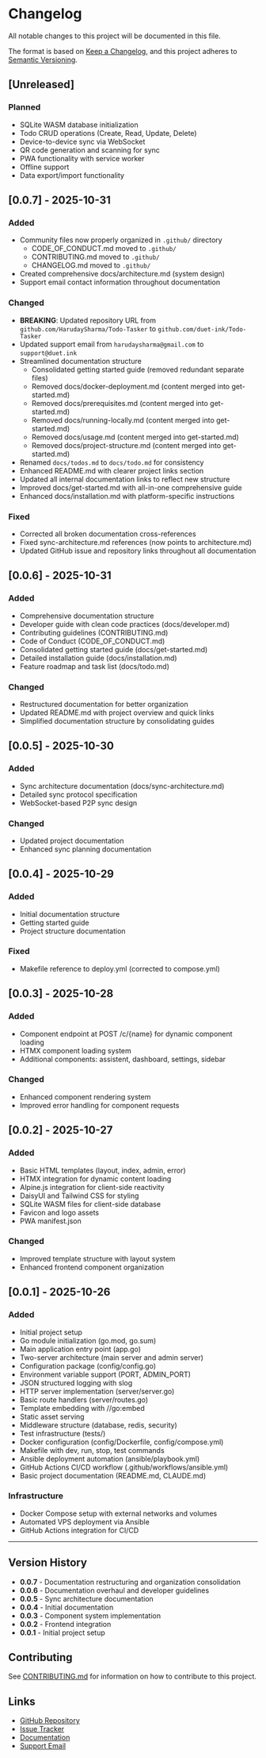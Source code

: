 # Changelog

All notable changes to this project will be documented in this file.

The format is based on [Keep a Changelog](https://keepachangelog.com/en/1.0.0/),
and this project adheres to [Semantic Versioning](https://semver.org/spec/v2.0.0.html).

## [Unreleased]

### Planned
- SQLite WASM database initialization
- Todo CRUD operations (Create, Read, Update, Delete)
- Device-to-device sync via WebSocket
- QR code generation and scanning for sync
- PWA functionality with service worker
- Offline support
- Data export/import functionality

## [0.0.7] - 2025-10-31

### Added
- Community files now properly organized in `.github/` directory
  - CODE_OF_CONDUCT.md moved to `.github/`
  - CONTRIBUTING.md moved to `.github/`
  - CHANGELOG.md moved to `.github/`
- Created comprehensive docs/architecture.md (system design)
- Support email contact information throughout documentation

### Changed
- **BREAKING**: Updated repository URL from `github.com/HarudaySharma/Todo-Tasker` to `github.com/duet-ink/Todo-Tasker`
- Updated support email from `harudaysharma@gmail.com` to `support@duet.ink`
- Streamlined documentation structure
  - Consolidated getting started guide (removed redundant separate files)
  - Removed docs/docker-deployment.md (content merged into get-started.md)
  - Removed docs/prerequisites.md (content merged into get-started.md)
  - Removed docs/running-locally.md (content merged into get-started.md)
  - Removed docs/usage.md (content merged into get-started.md)
  - Removed docs/project-structure.md (content merged into get-started.md)
- Renamed `docs/todos.md` to `docs/todo.md` for consistency
- Enhanced README.md with clearer project links section
- Updated all internal documentation links to reflect new structure
- Improved docs/get-started.md with all-in-one comprehensive guide
- Enhanced docs/installation.md with platform-specific instructions

### Fixed
- Corrected all broken documentation cross-references
- Fixed sync-architecture.md references (now points to architecture.md)
- Updated GitHub issue and repository links throughout all documentation

## [0.0.6] - 2025-10-31

### Added
- Comprehensive documentation structure
- Developer guide with clean code practices (docs/developer.md)
- Contributing guidelines (CONTRIBUTING.md)
- Code of Conduct (CODE_OF_CONDUCT.md)
- Consolidated getting started guide (docs/get-started.md)
- Detailed installation guide (docs/installation.md)
- Feature roadmap and task list (docs/todo.md)

### Changed
- Restructured documentation for better organization
- Updated README.md with project overview and quick links
- Simplified documentation structure by consolidating guides

## [0.0.5] - 2025-10-30

### Added
- Sync architecture documentation (docs/sync-architecture.md)
- Detailed sync protocol specification
- WebSocket-based P2P sync design

### Changed
- Updated project documentation
- Enhanced sync planning documentation

## [0.0.4] - 2025-10-29

### Added
- Initial documentation structure
- Getting started guide
- Project structure documentation

### Fixed
- Makefile reference to deploy.yml (corrected to compose.yml)

## [0.0.3] - 2025-10-28

### Added
- Component endpoint at POST /c/{name} for dynamic component loading
- HTMX component loading system
- Additional components: assistent, dashboard, settings, sidebar

### Changed
- Enhanced component rendering system
- Improved error handling for component requests

## [0.0.2] - 2025-10-27

### Added
- Basic HTML templates (layout, index, admin, error)
- HTMX integration for dynamic content loading
- Alpine.js integration for client-side reactivity
- DaisyUI and Tailwind CSS for styling
- SQLite WASM files for client-side database
- Favicon and logo assets
- PWA manifest.json

### Changed
- Improved template structure with layout system
- Enhanced frontend component organization

## [0.0.1] - 2025-10-26

### Added
- Initial project setup
- Go module initialization (go.mod, go.sum)
- Main application entry point (app.go)
- Two-server architecture (main server and admin server)
- Configuration package (config/config.go)
- Environment variable support (PORT, ADMIN_PORT)
- JSON structured logging with slog
- HTTP server implementation (server/server.go)
- Basic route handlers (server/routes.go)
- Template embedding with //go:embed
- Static asset serving
- Middleware structure (database, redis, security)
- Test infrastructure (tests/)
- Docker configuration (config/Dockerfile, config/compose.yml)
- Makefile with dev, run, stop, test commands
- Ansible deployment automation (ansible/playbook.yml)
- GitHub Actions CI/CD workflow (.github/workflows/ansible.yml)
- Basic project documentation (README.md, CLAUDE.md)

### Infrastructure
- Docker Compose setup with external networks and volumes
- Automated VPS deployment via Ansible
- GitHub Actions integration for CI/CD

---

## Version History

- **0.0.7** - Documentation restructuring and organization consolidation
- **0.0.6** - Documentation overhaul and developer guidelines
- **0.0.5** - Sync architecture documentation
- **0.0.4** - Initial documentation
- **0.0.3** - Component system implementation
- **0.0.2** - Frontend integration
- **0.0.1** - Initial project setup

## Contributing

See [CONTRIBUTING.md](CONTRIBUTING.md) for information on how to contribute to this project.

## Links

- [GitHub Repository](https://github.com/duet-ink/Todo-Tasker)
- [Issue Tracker](https://github.com/duet-ink/Todo-Tasker/issues)
- [Documentation](docs/get-started.md)
- [Support Email](mailto:support@duet.ink)
